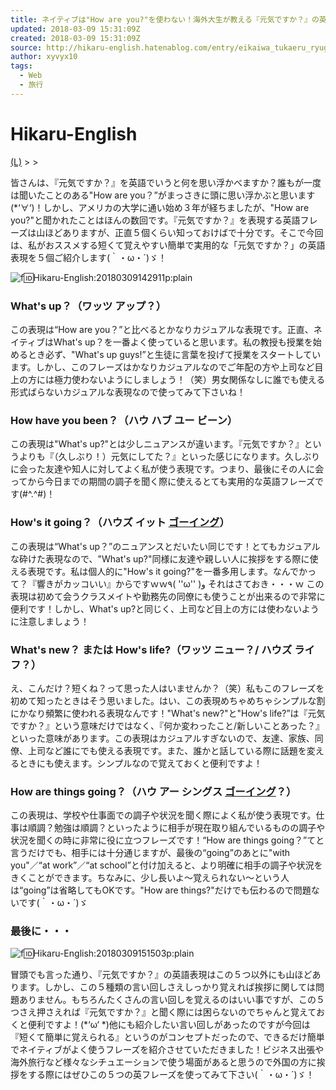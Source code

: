 ```yaml
---
title: ネイティブは"How are you?"を使わない！海外大生が教える『元気ですか？』の英フレーズ5選！ - Hikaru-English
updated: 2018-03-09 15:31:09Z
created: 2018-03-09 15:31:09Z
source: http://hikaru-english.hatenablog.com/entry/eikaiwa_tukaeru_ryugaku
author: xyvyx10
tags:
  - Web
  - 旅行
---
```


# Hikaru-English

 [(L)](http://hikaru-english.hatenablog.com/)   >    >

皆さんは、『元気ですか？』を英語でいうと何を思い浮かべますか？誰もが一度は聞いたことのある"How are you？”がまっさきに頭に思い浮かぶと思います(*‘∀‘)！しかし、アメリカの大学に通い始め３年が経ちましたが、"How are you?"と聞かれたことはほんの数回です。『元気ですか？』を表現する英語フレーズは山ほどありますが、正直５個くらい知っておけばで十分です。そこで今回は、私がおススメする短くて覚えやすい簡単で実用的な「元気ですか？」の英語表現を５個ご紹介します(｀・ω・´)ゞ！

![f:id:Hikaru-English:20180309142911p:plain](../_resources/20180309142911.png)

### What's up？（ワッツ アップ？）

この表現は“How are you？”と比べるとかなりカジュアルな表現です。正直、ネイティブはWhat's up？を一番よく使っていると思います。私の教授も授業を始めるとき必ず、"What's up guys!”と生徒に言葉を投げて授業をスタートしています。しかし、このフレーズはかなりカジュアルなのでご年配の方や上司など目上の方には極力使わないようにしましょう！（笑）男女関係なしに誰でも使える形式ばらないカジュアルな表現なので使ってみて下さいね！

### How have you been？（ハウ ハブ ユー ビーン）

この表現は"What's up?"とは少しニュアンスが違います。『元気ですか？』というよりも『（久しぶり！）元気にしてた？』といった感じになります。久しぶりに会った友達や知人に対してよく私が使う表現です。つまり、最後にその人に会ってから今日までの期間の調子を聞く際に使えるとても実用的な英語フレーズです(#^.^#)！

### How's it going？（ハウズ イット [ゴーイング](http://d.hatena.ne.jp/keyword/%A5%B4%A1%BC%A5%A4%A5%F3%A5%B0)）

この表現は“What's up？”のニュアンスとだいたい同じです！とてもカジュアルな砕けた表現なので、"What's up?"同様に友達や親しい人に挨拶をする際に使える表現です。私は個人的に"How's it going?"を一番多用します。なんでかって？『響きがカッコいい』からですｗｗ٩( ''ω'' )و それはさておき・・・ｗ この表現は初めて会うクラスメイトや勤務先の同僚にも使うことが出来るので非常に便利です！しかし、What's up?と同じく、上司など目上の方には使わないように注意しましょう！

### What's new？ または How's life?（ワッツ ニュー？/ ハウズ ライフ？）

え、こんだけ？短くね？って思った人はいませんか？（笑）私もこのフレーズを初めて知ったときはそう思いました。はい、この表現めちゃめちゃシンプルな割にかなり頻繁に使われる表現なんです！"What's new?"と"How's life?”は『元気ですか？』という意味だけではなく、『何か変わったこと/新しいことあった？』といった意味があります。この表現はカジュアルすぎないので、友達、家族、同僚、上司など誰にでも使える表現です。また、誰かと話している際に話題を変えるときにも使えます。シンプルなので覚えておくと便利ですよ！

### How are things going？（ハウ アー シングス [ゴーイング](http://d.hatena.ne.jp/keyword/%A5%B4%A1%BC%A5%A4%A5%F3%A5%B0)？）

この表現は、学校や仕事面での調子や状況を聞く際によく私が使う表現です。仕事は順調？勉強は順調？といったように相手が現在取り組んでいるものの調子や状況を聞くの時に非常に役に立つフレーズです！“How are things going？”てと言うだけでも、相手には十分通じますが、最後の“going”のあとに"with you"／“at work”／“at school”と付け加えると、より明確に相手の調子や状況をきくことができます。ちなみに、少し長いよ～覚えられない～という人は“going”は省略してもOKです。"How are things?"だけでも伝わるので問題ないです(｀・ω・´)ゞ

### 最後に・・・

![f:id:Hikaru-English:20180309151503p:plain](../_resources/20180309151503.png)

冒頭でも言った通り、『元気ですか？』の英語表現はこの５つ以外にも山ほどあります。しかし、この５種類の言い回しさえしっかり覚えれば挨拶に関しては問題ありません。もちろんたくさんの言い回しを覚えるのはいい事ですが、この５つさえ押さえれば『元気ですか？』と聞く際には困らないのでちゃんと覚えておくと便利ですよ！(*‘ω‘ *)他にも紹介したい言い回しがあったのですが今回は『短くて簡単に覚えられる』というのがコンセプトだったので、できるだけ簡単でネイティブがよく使うフレーズを紹介させていただきました！ビジネス出張や海外旅行など様々なシチュエーションで使う場面があると思うので外国の方に挨拶をする際にはぜひこの５つの英フレーズを使ってみて下さい(｀・ω・´)ゞ！